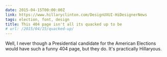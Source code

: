 ```yaml
---
date: 2015-04-15T00:00:00Z
link: https://www.hillaryclinton.com/DesignUXUI-HiDesignerNews
tags: election, font, design
title: This 404 page isn't all its quacked up to be
# url: /2015/04/15/quacked-up/
---
```


Well, I never though a Presidential candidate for the American Elections would have such a funny 404 page, but they do. It's practically Hillaryous.
